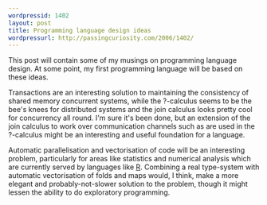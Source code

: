 ```yaml
---
wordpressid: 1402
layout: post
title: Programming language design ideas
wordpressurl: http://passingcuriosity.com/2006/1402/
---
```

This post will contain some of my musings on programming language design. At some point, my first programming language will be based on these ideas.

Transactions are an interesting solution to maintaining the consistency of shared memory concurrent systems, while the ?-calculus seems to be the bee's knees for distributed systems and the join calculus looks pretty cool for concurrency all round. I'm sure it's been done, but an extension of the join calculus to work over communication channels such as are used in the ?-calculus might be an interesting and useful foundation for a language.

Automatic parallelisation and vectorisation of code will be an interesting problem, particularly for areas like statistics and numerical analysis which are currently served by languages like [R](http://www.r-project.org/). Combining a real type-system with automatic vectorisation of folds and maps would, I think, make a more elegant and probably-not-slower solution to the problem, though it might lessen the ability to do exploratory programming.

